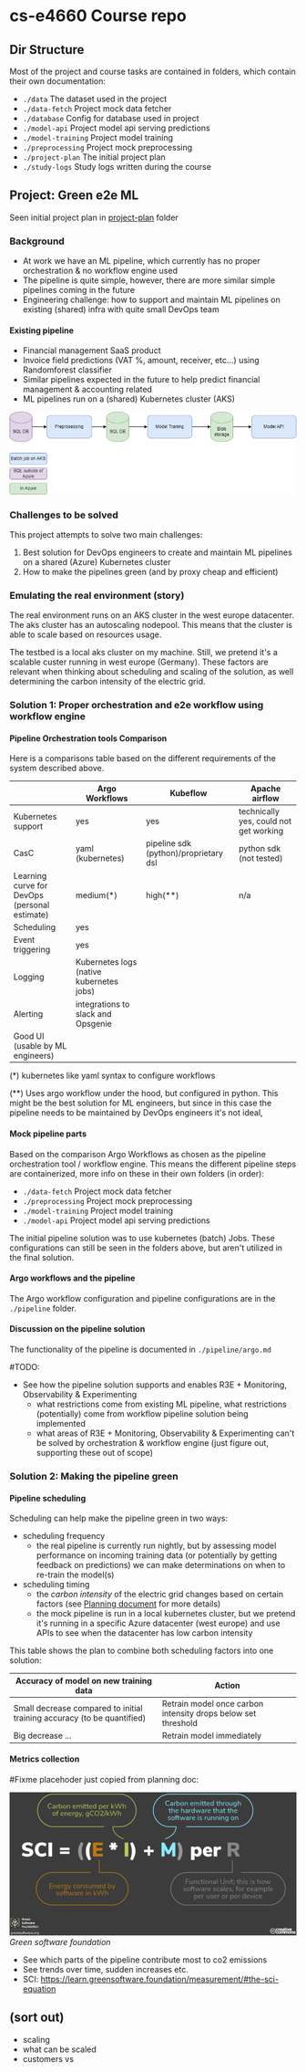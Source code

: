 # cs-e4660 Course repo

## Dir Structure

Most of the project and course tasks are contained in folders, which contain their own documentation:

- `./data` The dataset used in the project
- `./data-fetch` Project mock data fetcher
- `./database` Config for database used in project
- `./model-api` Project model api serving predictions
- `./model-training` Project model training
- `./preprocessing` Project mock preprocessing
- `./project-plan` The initial project plan 
- `./study-logs` Study logs written during the course

## Project: Green e2e ML
Seen initial project plan in [project-plan](./project-plan/) folder

### Background

- At work we have an ML pipeline, which currently has no proper orchestration & no workflow engine used
- The pipeline is quite simple, however, there are more similar simple pipelines coming in the future
- Engineering challenge: how to support and maintain ML pipelines on existing (shared) infra with quite small DevOps team

#### Existing pipeline

- Financial management SaaS product
- Invoice field predictions (VAT %, amount, receiver, etc...) using Randomforest classifier
- Similar pipelines expected in the future to help predict financial management & accounting related
- ML pipelines run on a (shared) Kubernetes cluster (AKS)


![(image missing)](./project-plan/finago-pipeline.drawio.png)


### Challenges to be solved

This project attempts to solve two main challenges:

1. Best solution for DevOps engineers to create and maintain ML pipelines on a shared (Azure) Kubernetes cluster
2. How to make the pipelines green (and by proxy cheap and efficient)

### Emulating the real environment (story)

The real environment runs on an AKS cluster in the west europe datacenter. The aks cluster has an autoscaling nodepool. This means that the cluster is able to scale based on resources usage. 

The testbed is a local aks cluster on my machine. Still, we pretend it's a scalable custer running in west europe (Germany). These factors are relevant when thinking about scheduling and scaling of the solution, as well determining the carbon intensity of the electric grid.


### Solution 1: Proper orchestration and e2e workflow using workflow engine

#### Pipeline Orchestration tools Comparison

Here is a comparisons table based on the different requirements of the system described above.

|                                                | Argo Workflows | Kubeflow | Apache airflow |
|------------------------------------------------|----------------|----------|----------------|
| Kubernetes support                             |       yes      |     yes  | technically yes, could not get working |
| CasC                                           |       yaml (kubernetes)         |    pipeline sdk (python)/proprietary dsl      |      python sdk (not tested)          |
| Learning curve for DevOps <br> (personal estimate) |    medium(*)   |    high(**)      |       n/a     |
| Scheduling                                      |        yes     |          |                |
| Event triggering                               |        yes     |          |                |
| Logging                                        |      Kubernetes logs (native kubernetes jobs)       |          |                |
| Alerting                                       |      integrations to slack and Opsgenie          |          |                |
| Good UI (usable by ML engineers)               |                |          |                |


(*) kubernetes like yaml syntax to configure workflows 

(**) Uses argo workflow under the hood, but configured in python. This might be the best solution for ML engineers, but since in this case the pipeline needs to be maintained by DevOps engineers it's not ideal,


#### Mock pipeline parts

Based on the comparison Argo Workflows as chosen as the pipeline orchestration tool / workflow engine. This means the different pipeline steps are containerized, more info on these in their own folders (in order):

- `./data-fetch` Project mock data fetcher
- `./preprocessing` Project mock preprocessing
- `./model-training` Project model training
- `./model-api` Project model api serving predictions

The initial pipeline solution was to use kubernetes (batch) Jobs. These configurations can still be seen in the folders above, but aren't utilized in the final solution.

#### Argo workflows and the pipeline

The Argo workflow configuration and pipeline configurations are in the `./pipeline` folder.

#### Discussion on the pipeline solution

The functionality of the pipeline is documented in `./pipeline/argo.md`

#TODO:
- See how the pipeline solution supports and enables R3E + Monitoring, Observability & Experimenting
  - what restrictions come from existing ML pipeline, what restrictions (potentially) come from workflow pipeline solution being implemented
  - what areas of R3E + Monitoring, Observability & Experimenting can't be solved by orchestration & workflow engine (just figure out, supporting these out of scope)

### Solution 2: Making the pipeline green

#### Pipeline scheduling

Scheduling can help make the pipeline green in two ways:
- scheduling frequency
  - the real pipeline is currently run nightly, but by assessing model performance on incoming training data (or potentially by getting feedback on predictions) we can make determinations on when to re-train the model(s)
- scheduling timing
  - the *carbon intensity* of the electric grid changes based on certain factors (see [Planning document](./project-plan/plan.md) for more details)
  - the mock pipeline is run in a local kubernetes cluster, but we pretend it's running in a specific Azure datacenter (west europe) and use APIs to see when the datacenter has low carbon intensity

This table shows the plan to combine both scheduling factors into one solution:

| Accuracy of model on new training data | Action  |
|----------------------------------------|---------|
| Small decrease compared to initial training accuracy (to be quantified) | Retrain model once carbon intensity drops below set threshold |
| Big decrease ...                                                       | Retrain model immediately |

#### Metrics collection

#Fixme placehoder just copied from planning doc:

![(image missing)](./project-plan/sci.png)
*Green software foundation*

- See which parts of the pipeline contribute most to co2 emissions
- See trends over time, sudden increases etc.
- SCI: https://learn.greensoftware.foundation/measurement/#the-sci-equation


## (sort out)

- scaling
- what can be scaled
- customers vs 
